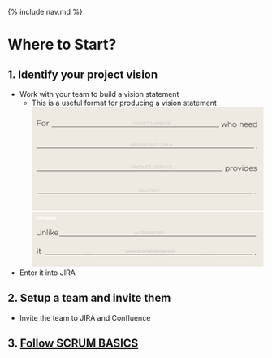 {% include nav.md %}
# Where to Start?
## 1. Identify your project vision
- Work with your team to build a vision statement
    - This is a useful format for producing a vision statement
        ![alt text](images/elevator-pitch.png "Elevator Pitch")
- Enter it into JIRA
## 2. Setup a team and invite them
- Invite the team to JIRA and Confluence
## 3. [Follow SCRUM BASICS](scrum-basics.md)
